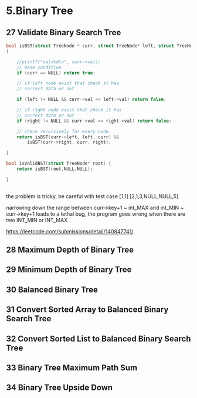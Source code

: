 # 5.Binary Tree

## 27 Validate Binary Search Tree

``` c
bool isBST(struct TreeNode * curr, struct TreeNode* left, struct TreeNode* right)
{

	//printf("val=%d\n", curr->val);
	// Base condition
	if (curr == NULL) return true;

	// if left node exist that check it has
	// correct data or not

	if (left != NULL && curr->val <= left->val) return false;

	// if right node exist that check it has
	// correct data or not
	if (right != NULL && curr->val >= right->val) return false;

	// check recursively for every node.
	return isBST(curr->left, left, curr) &&
		isBST(curr->right, curr, right);

}

bool isValidBST(struct TreeNode* root) {
	return isBST(root,NULL,NULL);

}
	
```

the problem is tricky, be careful with test case [1,1]  [2,1,3,NULL,NULL,5]	

narrowing down the range between curr->key+1 ~ int_MAX  and int_MIN ~ curr->key+1 leads to a lethal bug, the program goes wrong when there are two INT_MIN or INT_MAX

https://leetcode.com/submissions/detail/140847741/


## 28 Maximum Depth of Binary Tree
## 29 Minimum Depth of Binary Tree
## 30 Balanced Binary Tree
## 31 Convert Sorted Array to Balanced Binary Search Tree
## 32 Convert Sorted List to Balanced Binary Search Tree
## 33 Binary Tree Maximum Path Sum
## 34 Binary Tree Upside Down




